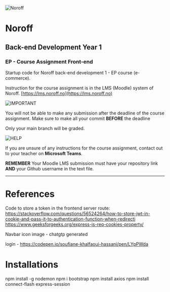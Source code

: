 
![Noroff](http://images.restapi.co.za/pvt/Noroff-64.png)
# Noroff
## Back-end Development Year 1
### EP - Course Assignment Front-end

Startup code for Noroff back-end development 1 - EP course (e-commerce).

Instruction for the course assignment is in the LMS (Moodle) system of Noroff.
[https://lms.noroff.no](https://lms.noroff.no)

![IMPORTANT](http://images.restapi.co.za/pvt/important_icon.png)

You will not be able to make any submission after the deadline of the course assignment. Make sure to make all your commit **BEFORE** the deadline

Only your main branch will be graded.

![HELP](http://images.restapi.co.za/pvt/help_small.png)

If you are unsure of any instructions for the course assignment, contact out to your teacher on **Microsoft Teams**.

**REMEMBER** Your Moodle LMS submission must have your repository link **AND** your Github username in the text file.

---

# References
Code to store a token in the frontend server route: https://stackoverflow.com/questions/56524264/how-to-store-jwt-in-cookie-and-pass-it-to-authentication-function-when-redirecti
https://www.geeksforgeeks.org/express-js-req-cookies-property/

Navbar icon image - chatgtp generated

login - https://codepen.io/soufiane-khalfaoui-hassani/pen/LYpPWda


# Installations
npm install -g nodemon
npm i bootstrap
npm install axios
npm install connect-flash express-session